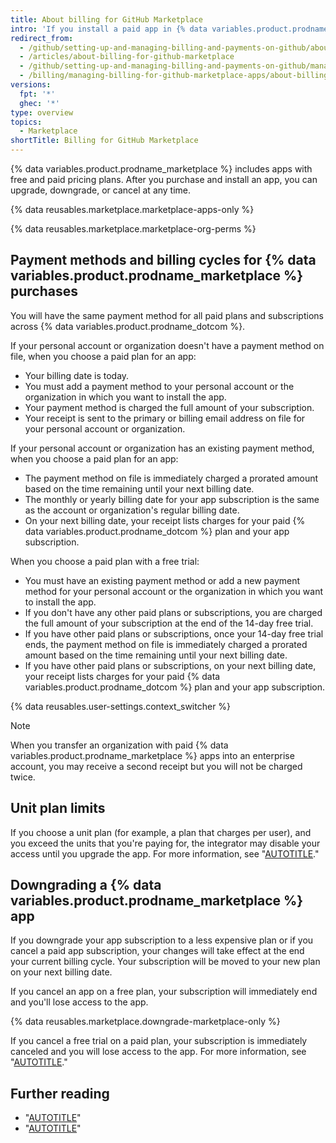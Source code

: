 ```yaml
---
title: About billing for GitHub Marketplace
intro: 'If you install a paid app in {% data variables.product.prodname_marketplace %}, your subscription shares your account''s existing billing date, payment method, and receipt.'
redirect_from:
  - /github/setting-up-and-managing-billing-and-payments-on-github/about-billing-for-github-marketplace
  - /articles/about-billing-for-github-marketplace
  - /github/setting-up-and-managing-billing-and-payments-on-github/managing-billing-for-github-marketplace-apps/about-billing-for-github-marketplace
  - /billing/managing-billing-for-github-marketplace-apps/about-billing-for-github-marketplace
versions:
  fpt: '*'
  ghec: '*'
type: overview
topics:
  - Marketplace
shortTitle: Billing for GitHub Marketplace
---
```

{% data variables.product.prodname_marketplace %} includes apps with free and paid pricing plans. After you purchase and install an app, you can upgrade, downgrade, or cancel at any time.

{% data reusables.marketplace.marketplace-apps-only %}

{% data reusables.marketplace.marketplace-org-perms %}

## Payment methods and billing cycles for {% data variables.product.prodname_marketplace %} purchases

You will have the same payment method for all paid plans and subscriptions across {% data variables.product.prodname_dotcom %}.

If your personal account or organization doesn't have a payment method on file, when you choose a paid plan for an app:
* Your billing date is today.
* You must add a payment method to your personal account or the organization in which you want to install the app.
* Your payment method is charged the full amount of your subscription.
* Your receipt is sent to the primary or billing email address on file for your personal account or organization.

If your personal account or organization has an existing payment method, when you choose a paid plan for an app:
* The payment method on file is immediately charged a prorated amount based on the time remaining until your next billing date.
* The monthly or yearly billing date for your app subscription is the same as the account or organization's regular billing date.
* On your next billing date, your receipt lists charges for your paid {% data variables.product.prodname_dotcom %} plan and your app subscription.

When you choose a paid plan with a free trial:
* You must have an existing payment method or add a new payment method for your personal account or the organization in which you want to install the app.
* If you don't have any other paid plans or subscriptions, you are charged the full amount of your subscription at the end of the 14-day free trial.
* If you have other paid plans or subscriptions, once your 14-day free trial ends, the payment method on file is immediately charged a prorated amount based on the time remaining until your next billing date.
* If you have other paid plans or subscriptions, on your next billing date, your receipt lists charges for your paid {% data variables.product.prodname_dotcom %} plan and your app subscription.

{% data reusables.user-settings.context_switcher %}

> [!NOTE]
> When you transfer an organization with paid {% data variables.product.prodname_marketplace %} apps into an enterprise account, you may receive a second receipt but you will not be charged twice.

## Unit plan limits

If you choose a unit plan (for example, a plan that charges per user), and you exceed the units that you're paying for, the integrator may disable your access until you upgrade the app. For more information, see "[AUTOTITLE](/billing/managing-billing-for-github-marketplace-apps/upgrading-the-billing-plan-for-a-github-marketplace-app)."

## Downgrading a {% data variables.product.prodname_marketplace %} app

If you downgrade your app subscription to a less expensive plan or if you cancel a paid app subscription, your changes will take effect at the end your current billing cycle. Your subscription will be moved to your new plan on your next billing date.

If you cancel an app on a free plan, your subscription will immediately end and you'll lose access to the app.

{% data reusables.marketplace.downgrade-marketplace-only %}

If you cancel a free trial on a paid plan, your subscription is immediately canceled and you will lose access to the app. For more information, see "[AUTOTITLE](/billing/managing-billing-for-github-marketplace-apps/canceling-a-github-marketplace-app)."

## Further reading

* "[AUTOTITLE](/apps/using-github-apps)"
* "[AUTOTITLE](/support/learning-about-github-support/github-marketplace-support)"
